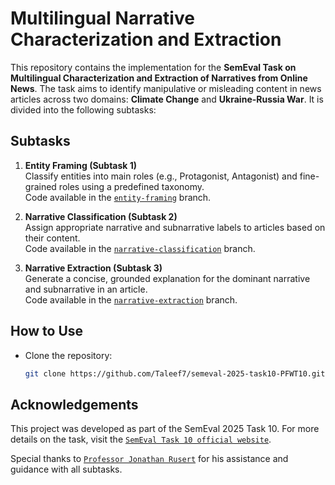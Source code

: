 # **Multilingual Narrative Characterization and Extraction**

This repository contains the implementation for the **SemEval Task on Multilingual Characterization and Extraction of Narratives from Online News**. The task aims to identify manipulative or misleading content in news articles across two domains: **Climate Change** and **Ukraine-Russia War**. It is divided into the following subtasks:

## **Subtasks**
1. **Entity Framing (Subtask 1)**  
   Classify entities into main roles (e.g., Protagonist, Antagonist) and fine-grained roles using a predefined taxonomy.  
   Code available in the [`entity-framing`](https://github.com/Taleef7/semeval-2025-task10-PFWT10/tree/entity-framing) branch.

2. **Narrative Classification (Subtask 2)**  
   Assign appropriate narrative and subnarrative labels to articles based on their content.  
   Code available in the [`narrative-classification`](https://github.com/Taleef7/semeval-2025-task10-PFWT10/tree/narrative-classification) branch.

3. **Narrative Extraction (Subtask 3)**  
   Generate a concise, grounded explanation for the dominant narrative and subnarrative in an article.  
   Code available in the [`narrative-extraction`](https://github.com/Taleef7/semeval-2025-task10-PFWT10/tree/narrative-extraction) branch.

## **How to Use**
- Clone the repository:  
  ```bash
  git clone https://github.com/Taleef7/semeval-2025-task10-PFWT10.git

## **Acknowledgements**
This project was developed as part of the SemEval 2025 Task 10. For more details on the task, visit the [`SemEval Task 10 official website`](https://propaganda.math.unipd.it/semeval2025task10/).

Special thanks to [`Professor Jonathan Rusert`](https://www.linkedin.com/in/jon-rusert/) for his assistance and guidance with all subtasks.
